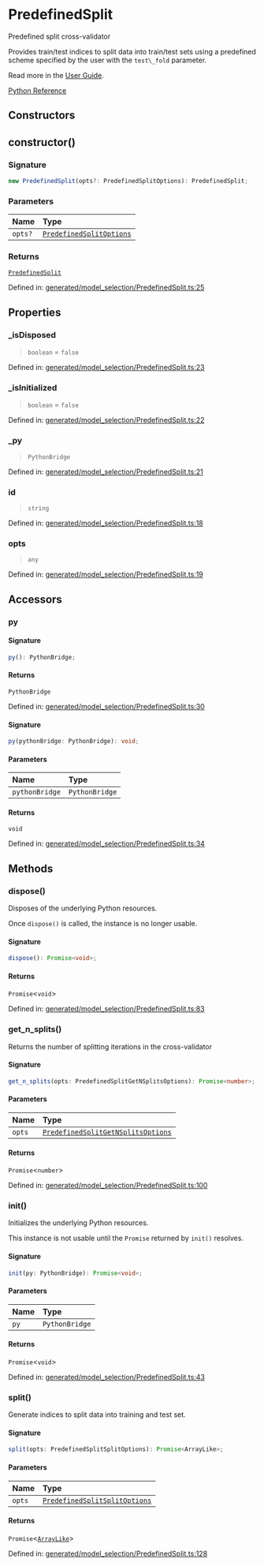# PredefinedSplit

Predefined split cross-validator

Provides train/test indices to split data into train/test sets using a predefined scheme specified by the user with the `test\_fold` parameter.

Read more in the [User Guide](../cross_validation.html#predefined-split).

[Python Reference](https://scikit-learn.org/stable/modules/generated/sklearn.model_selection.PredefinedSplit.html)

## Constructors

## constructor()

### Signature

```ts
new PredefinedSplit(opts?: PredefinedSplitOptions): PredefinedSplit;
```

### Parameters

| Name | Type |
| :------ | :------ |
| `opts?` | [`PredefinedSplitOptions`](../interfaces/PredefinedSplitOptions.md) |

### Returns

[`PredefinedSplit`](PredefinedSplit.md)

Defined in:  [generated/model\_selection/PredefinedSplit.ts:25](https://github.com/transitive-bullshit/scikit-learn-ts/blob/122b3c0/packages/sklearn/src/generated/model_selection/PredefinedSplit.ts#L25)

## Properties

### \_isDisposed

> `boolean`  = `false`

Defined in:  [generated/model\_selection/PredefinedSplit.ts:23](https://github.com/transitive-bullshit/scikit-learn-ts/blob/122b3c0/packages/sklearn/src/generated/model_selection/PredefinedSplit.ts#L23)

### \_isInitialized

> `boolean`  = `false`

Defined in:  [generated/model\_selection/PredefinedSplit.ts:22](https://github.com/transitive-bullshit/scikit-learn-ts/blob/122b3c0/packages/sklearn/src/generated/model_selection/PredefinedSplit.ts#L22)

### \_py

> `PythonBridge`

Defined in:  [generated/model\_selection/PredefinedSplit.ts:21](https://github.com/transitive-bullshit/scikit-learn-ts/blob/122b3c0/packages/sklearn/src/generated/model_selection/PredefinedSplit.ts#L21)

### id

> `string`

Defined in:  [generated/model\_selection/PredefinedSplit.ts:18](https://github.com/transitive-bullshit/scikit-learn-ts/blob/122b3c0/packages/sklearn/src/generated/model_selection/PredefinedSplit.ts#L18)

### opts

> `any`

Defined in:  [generated/model\_selection/PredefinedSplit.ts:19](https://github.com/transitive-bullshit/scikit-learn-ts/blob/122b3c0/packages/sklearn/src/generated/model_selection/PredefinedSplit.ts#L19)

## Accessors

### py

#### Signature

```ts
py(): PythonBridge;
```

#### Returns

`PythonBridge`

Defined in:  [generated/model\_selection/PredefinedSplit.ts:30](https://github.com/transitive-bullshit/scikit-learn-ts/blob/122b3c0/packages/sklearn/src/generated/model_selection/PredefinedSplit.ts#L30)

#### Signature

```ts
py(pythonBridge: PythonBridge): void;
```

#### Parameters

| Name | Type |
| :------ | :------ |
| `pythonBridge` | `PythonBridge` |

#### Returns

`void`

Defined in: [generated/model\_selection/PredefinedSplit.ts:34](https://github.com/transitive-bullshit/scikit-learn-ts/blob/122b3c0/packages/sklearn/src/generated/model_selection/PredefinedSplit.ts#L34)

## Methods

### dispose()

Disposes of the underlying Python resources.

Once `dispose()` is called, the instance is no longer usable.

#### Signature

```ts
dispose(): Promise<void>;
```

#### Returns

`Promise`\<`void`\>

Defined in:  [generated/model\_selection/PredefinedSplit.ts:83](https://github.com/transitive-bullshit/scikit-learn-ts/blob/122b3c0/packages/sklearn/src/generated/model_selection/PredefinedSplit.ts#L83)

### get\_n\_splits()

Returns the number of splitting iterations in the cross-validator

#### Signature

```ts
get_n_splits(opts: PredefinedSplitGetNSplitsOptions): Promise<number>;
```

#### Parameters

| Name | Type |
| :------ | :------ |
| `opts` | [`PredefinedSplitGetNSplitsOptions`](../interfaces/PredefinedSplitGetNSplitsOptions.md) |

#### Returns

`Promise`\<`number`\>

Defined in:  [generated/model\_selection/PredefinedSplit.ts:100](https://github.com/transitive-bullshit/scikit-learn-ts/blob/122b3c0/packages/sklearn/src/generated/model_selection/PredefinedSplit.ts#L100)

### init()

Initializes the underlying Python resources.

This instance is not usable until the `Promise` returned by `init()` resolves.

#### Signature

```ts
init(py: PythonBridge): Promise<void>;
```

#### Parameters

| Name | Type |
| :------ | :------ |
| `py` | `PythonBridge` |

#### Returns

`Promise`\<`void`\>

Defined in:  [generated/model\_selection/PredefinedSplit.ts:43](https://github.com/transitive-bullshit/scikit-learn-ts/blob/122b3c0/packages/sklearn/src/generated/model_selection/PredefinedSplit.ts#L43)

### split()

Generate indices to split data into training and test set.

#### Signature

```ts
split(opts: PredefinedSplitSplitOptions): Promise<ArrayLike>;
```

#### Parameters

| Name | Type |
| :------ | :------ |
| `opts` | [`PredefinedSplitSplitOptions`](../interfaces/PredefinedSplitSplitOptions.md) |

#### Returns

`Promise`\<[`ArrayLike`](../types/ArrayLike.md)\>

Defined in:  [generated/model\_selection/PredefinedSplit.ts:128](https://github.com/transitive-bullshit/scikit-learn-ts/blob/122b3c0/packages/sklearn/src/generated/model_selection/PredefinedSplit.ts#L128)
